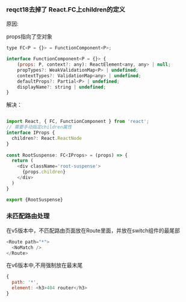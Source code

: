 ### reqct18去掉了 React.FC上children的定义

原因:

props指向了空对象

```js
type FC<P = {}> = FunctionComponent<P>;

interface FunctionComponent<P = {}> {
    (props: P, context?: any): ReactElement<any, any> | null;
    propTypes?: WeakValidationMap<P> | undefined;
    contextTypes?: ValidationMap<any> | undefined;
    defaultProps?: Partial<P> | undefined;
    displayName?: string | undefined;
}
```

解决：

```js

import React, { FC, FunctionComponent } from 'react';
// 需要手动指定children属性
interface IProps {
  children?: React.ReactNode
}
 
const RootSuspense: FC<IProps> = (props) => {
  return (
    <div className='root-suspense'>
      {props.children}
    </div>
  )
}

export {RootSuspense}
```

### 未匹配路由处理

在v5版本中，不匹配路由页面放在Route里面，并放在switch组件的最尾部

```js
<Route path="*">
  <NoMatch />
</Route>
```

在v6版本中,不用强制放在最末尾
```js
{
  path: '*',
  element: <h3>404 router</h3>
}
```